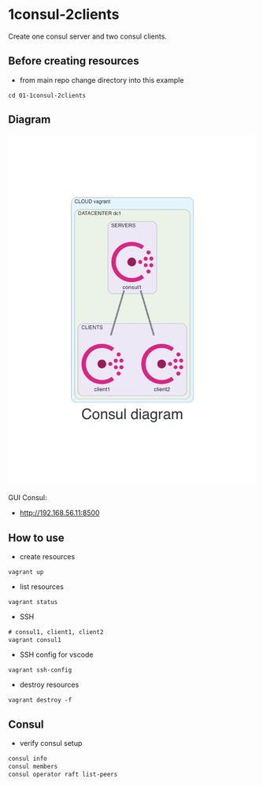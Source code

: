 # 1consul-2clients
Create one consul server and two consul clients.

## Before creating resources
- from main repo change directory into this example
```
cd 01-1consul-2clients
```

## Diagram
![](./diagram/diagram.png)

GUI Consul:
- http://192.168.56.11:8500

## How to use
- create resources
```
vagrant up
```

- list resources
```
vagrant status
```

- SSH
```
# consul1, client1, client2
vagrant consul1
```

- SSH config for vscode
```
vagrant ssh-config
```

- destroy resources
```
vagrant destroy -f
```

## Consul
- verify consul setup
```
consul info
consul members
consul operator raft list-peers
```
